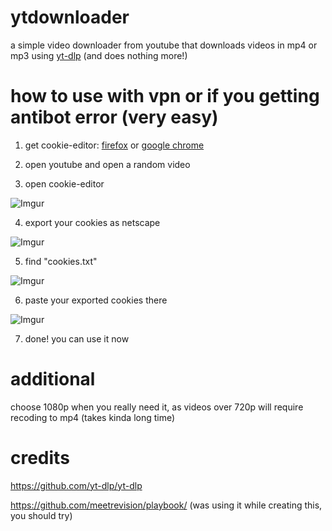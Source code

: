 # ytdownloader
a simple video downloader from youtube that downloads videos in mp4 or mp3 using [yt-dlp](https://github.com/yt-dlp/yt-dlp) (and does nothing more!)
# how to use with vpn or if you getting antibot error (very easy)
1. get cookie-editor: [firefox](https://addons.mozilla.org/en-US/firefox/addon/cookie-editor/) or [google chrome](https://chromewebstore.google.com/detail/cookie-editor/hlkenndednhfkekhgcdicdfddnkalmdm?pli=1)

2. open youtube and open a random video

3. open cookie-editor

![Imgur](https://i.imgur.com/N2JeX0S.png)

4. export your cookies as netscape

![Imgur](https://i.imgur.com/2DviUFR.png)

5. find "cookies.txt"

![Imgur](https://i.imgur.com/omv1MRC.png)

6. paste your exported cookies there

![Imgur](https://i.imgur.com/UepHKZa.png)

7. done! you can use it now
# additional
choose 1080p when you really need it, as videos over 720p will require recoding to mp4 (takes kinda long time)
# credits
https://github.com/yt-dlp/yt-dlp

https://github.com/meetrevision/playbook/ (was using it while creating this, you should try)
